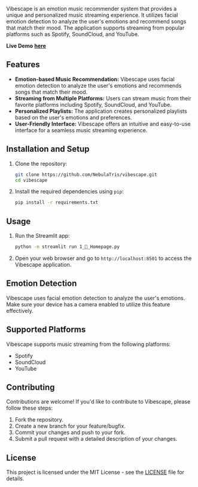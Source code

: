 
Vibescape is an emotion music recommender system that provides a unique and personalized music streaming experience. It utilizes facial emotion detection to analyze the user's emotions and recommend songs that match their mood. The application supports streaming from popular platforms such as Spotify, SoundCloud, and YouTube.

**Live Demo** <a href="https://vibescape.streamlit.app/">**here**</a>

## Features
- **Emotion-based Music Recommendation:** Vibescape uses facial emotion detection to analyze the user's emotions and recommends songs that match their mood.
- **Streaming from Multiple Platforms:** Users can stream music from their favorite platforms including Spotify, SoundCloud, and YouTube.
- **Personalized Playlists:** The application creates personalized playlists based on the user's emotions and preferences.
- **User-Friendly Interface:** Vibescape offers an intuitive and easy-to-use interface for a seamless music streaming experience.

## Installation and Setup

1. Clone the repository:
   ```bash
   git clone https://github.com/NebulaTris/vibescape.git
   cd vibescape
   ```

2. Install the required dependencies using `pip`:
   ```bash
   pip install -r requirements.txt
   ```

## Usage

1. Run the Streamlit app:
   ```bash
   python -m streamlit run 1_🎵_Homepage.py
   ```

2. Open your web browser and go to `http://localhost:8501` to access the Vibescape application.

## Emotion Detection

Vibescape uses facial emotion detection to analyze the user's emotions. Make sure your device has a camera enabled to utilize this feature effectively.

## Supported Platforms

Vibescape supports music streaming from the following platforms:
- Spotify
- SoundCloud
- YouTube

## Contributing

Contributions are welcome! If you'd like to contribute to Vibescape, please follow these steps:
1. Fork the repository.
2. Create a new branch for your feature/bugfix.
3. Commit your changes and push to your fork.
4. Submit a pull request with a detailed description of your changes.

## License

This project is licensed under the MIT License - see the [LICENSE](LICENSE) file for details.


